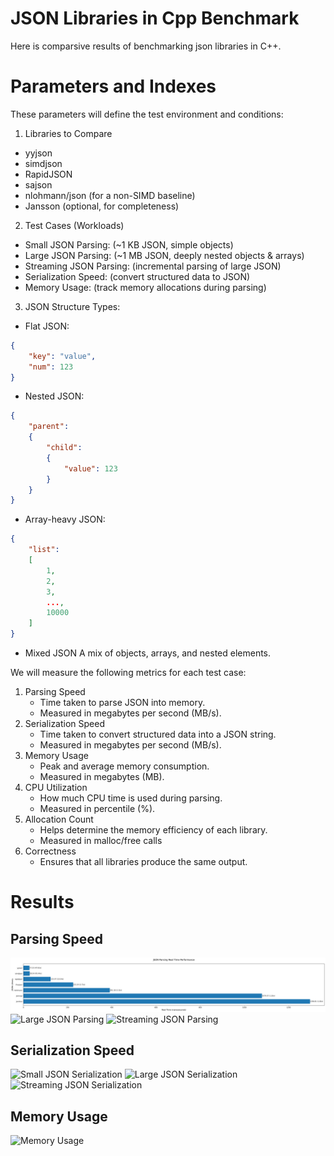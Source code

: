 # JSON Libraries in Cpp Benchmark

Here is comparsive results of benchmarking json libraries in C++.

# Parameters and Indexes

These parameters will define the test environment and conditions:

1. Libraries to Compare
* yyjson
* simdjson
* RapidJSON
* sajson
* nlohmann/json (for a non-SIMD baseline)
* Jansson (optional, for completeness)

2. Test Cases (Workloads)
* Small JSON Parsing: (~1 KB JSON, simple objects)
* Large JSON Parsing: (~1 MB JSON, deeply nested objects & arrays)
* Streaming JSON Parsing: (incremental parsing of large JSON)
* Serialization Speed: (convert structured data to JSON)
* Memory Usage: (track memory allocations during parsing)

3. JSON Structure Types:

* Flat JSON:
```json
{
    "key": "value",
    "num": 123
}
```

* Nested JSON:
```json
{
    "parent":
    {
        "child":
        {
            "value": 123
        }
    }
}
```

* Array-heavy JSON:
``` json
{
    "list":
    [
        1, 
        2, 
        3, 
        ..., 
        10000
    ]
}
```

* Mixed JSON
   A mix of objects, arrays, and nested elements.

We will measure the following metrics for each test case:

1. Parsing Speed 
   * Time taken to parse JSON into memory.
   * Measured in megabytes per second (MB/s).
2. Serialization Speed
   * Time taken to convert structured data into a JSON string.
   * Measured in megabytes per second (MB/s).
3. Memory Usage
   * Peak and average memory consumption.
   * Measured in megabytes (MB).
4. CPU Utilization
   * How much CPU time is used during parsing.
   * Measured in percentile (%).
5. Allocation Count
   * Helps determine the memory efficiency of each library.
   * Measured in malloc/free calls
6. Correctness
   * Ensures that all libraries produce the same output.

# Results

## Parsing Speed

![Small JSON Parsing](./images/SmallJSONParsing.jpg)
![Large JSON Parsing](./images/LargeJSONParsing.jpg)
![Streaming JSON Parsing](./images/StreamingJSONParsing.jpg)

## Serialization Speed

![Small JSON Serialization](./images/SmallJSONSerialization.jpg)
![Large JSON Serialization](./images/LargeJSONSerialization.jpg)
![Streaming JSON Serialization](./images/StreamingJSONSerialization.jpg)

## Memory Usage

![Memory Usage](./images/MemoryUsage.jpg)